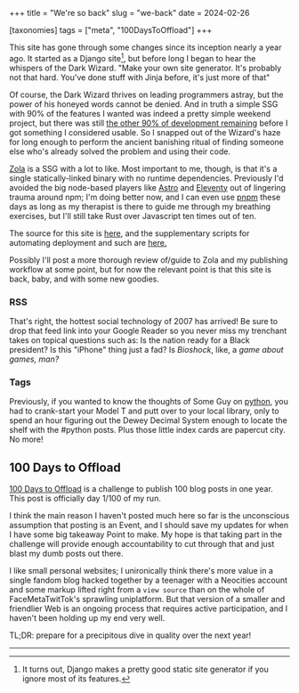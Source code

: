 +++
title =  "We're so back"
slug =  "we-back"
date = 2024-02-26

[taxonomies]
tags = ["meta", "100DaysToOffload"]
+++


This site has gone through some changes since its inception nearly a year ago. It started as a Django site[^1], but before long I began to hear the whispers of the Dark Wizard. "Make your own site generator. It's probably not that hard. You've done stuff with Jinja before, it's just more of that"

Of course, the Dark Wizard thrives on leading programmers astray, but the power of his honeyed words cannot be denied. And in truth a simple SSG with 90% of the features I wanted was indeed a pretty simple weekend project, but there was still [the other 90% of development remaining](https://en.wikipedia.org/wiki/Ninety%E2%80%93ninety_rule) before I got something I considered usable. So I snapped out of the Wizard's haze for long enough to perform the ancient banishing ritual of finding someone else who's already solved the problem and using their code. 

[Zola](https://www.getzola.org/) is a SSG with a lot to like. Most important to me, though, is that it's a single statically-linked binary with no runtime dependencies. Previously I'd avoided the big node-based players like [Astro](https://astro.build/) and [Eleventy](https://www.11ty.dev/) out of lingering trauma around npm; I'm doing better now, and I can even use [pnpm](https://pnpm.io/) these days as long as my therapist is there to guide me through my breathing exercises, but I'll still take Rust over Javascript ten times out of ten. 

The source for this site is [here](https://github.com/keagud/implicit.computer/tree/master), and the supplementary scripts for automating deployment and such are [here.](https://github.com/keagud/implicit.computer/tree/deployment)

Possibly I'll post a more thorough review of/guide to Zola and my publishing workflow at some point, but for now the relevant point is that this site is back, baby, and with some new goodies. 


### RSS
That's right, the hottest social technology of 2007 has arrived! Be sure to drop that feed link into your Google Reader so you never miss my trenchant takes on topical questions such as: Is the nation ready for a Black president? Is this "iPhone" thing just a fad?  Is *Bioshock*, like, a *game about games, man?*

### Tags
Previously, if you wanted to know the thoughts of Some Guy on [python](/tags/python), you had to crank-start your Model T and putt over to your local library,  only to spend an hour figuring out the Dewey Decimal System enough to locate the shelf with the #python posts. Plus those little index cards are papercut city. No more!

## 100 Days to Offload

[100 Days to Offload](https://100daystooffload.com/) is a challenge to publish 100 blog posts in one year. This post is officially day 1/100 of my run.

I think the main reason I haven't posted much here so far is the unconscious assumption that posting is an Event, and I should save my updates for when I have some big takeaway Point to make. My hope is that taking part in the challenge will provide enough accountability to cut through that and just blast my dumb posts out there.

I like small personal websites; I unironically think there's more value in a single fandom blog hacked together by a teenager with a Neocities account and some markup lifted right from a `view source` than on the whole of FaceMetaTwitTok's sprawling uniplatform. But that version of a smaller and friendlier Web is an ongoing process that requires active participation, and I haven't been holding up my end very well.  

TL;DR: prepare for a precipitous dive in quality over the next year!

<hr/>

[^1]: It turns out, Django makes a pretty good static site generator if you ignore most of its features.
